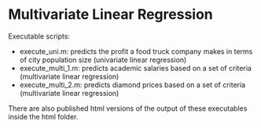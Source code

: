 # Multivariate Linear Regression

Executable scripts:
* execute_uni.m: predicts the profit a food truck company makes in terms of city population size (univariate linear regression)
* execute_multi_1.m: predicts academic salaries based on a set of criteria (multivariate linear regression)
* execute_multi_2.m: predicts diamond prices based on a set of criteria (multivariate linear regression)

There are also published html versions of the output of these executables inside the html folder.
